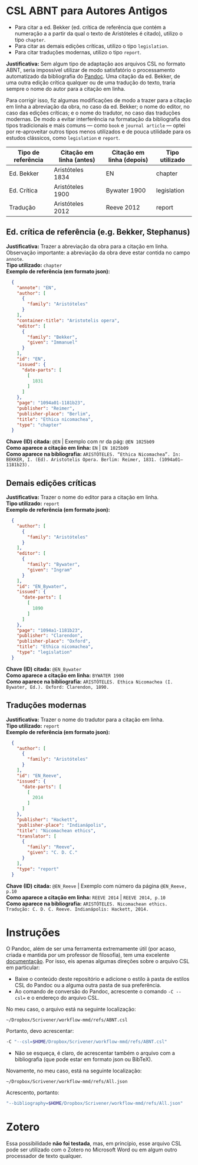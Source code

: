 # CSL ABNT para Autores Antigos

- Para citar a ed. Bekker (ed. crítica de referência que contém a numeração a a partir da qual o texto de Aristóteles é citado), utilizo o tipo `chapter`.
- Para citar as demais edições críticas, utilizo o tipo `legislation`.
- Para citar traduções modernas, utilizo o tipo `report`.

**Justificativa:** Sem algum tipo de adaptação aos arquivos CSL no formato ABNT, seria impossível utilizar de modo satisfatório o processamento automatizado da bibliografia do [Pandoc](https://pandoc.org/MANUAL.html#citation-rendering). Uma citação da ed. Bekker, de uma outra edição crítica qualquer ou de uma tradução do texto, traria sempre o nome do autor para a citação em linha. 

Para corrigir isso, fiz algumas modificações de modo a trazer para a citação em linha a abreviação da obra, no caso da ed. Bekker; o nome do editor, no caso das edições críticas; e o nome do tradutor, no caso das traduções modernas. De modo a evitar interferência na formatação da bibliografia dos tipos tradicionais e mais comuns — como `book` e `journal article` — optei por re-aproveitar outros tipos menos utilizados e de pouca utilidade para os estudos clássicos, como `legislation` e `report`.


| Tipo de referência | Citação em linha (antes) | Citação em linha (depois) | Tipo utilizado |
| ------------------ | ------------------------ | ------------------------- | -------------- |
| Ed. Bekker         | Aristóteles 1834         | EN                        | chapter        |
| Ed. Crítica        | Aristóteles 1900         | Bywater 1900              | legislation    |
| Tradução           | Aristóteles 2012         | Reeve 2012                | report         |


## Ed. crítica de referência (e.g. Bekker, Stephanus)
**Justificativa:** Trazer a abreviação da obra para a citação em linha. Observação importante: a abreviação da obra deve estar contida no campo `annote`.  
**Tipo utilizado:** `chapter`  
**Exemplo de referência (em formato json):**  
```json
  {
    "annote": "EN",
    "author": [
      {
        "family": "Aristóteles"
      }
    ],
    "container-title": "Aristotelis opera",
    "editor": [
      {
        "family": "Bekker",
        "given": "Immanuel"
      }
    ],
    "id": "EN",
    "issued": {
      "date-parts": [
        [
          1831
        ]
      ]
    },
    "page": "1094a01-1181b23",
    "publisher": "Reimer",
    "publisher-place": "Berlim",
    "title": "Ethica nicomachea",
    "type": "chapter"
  }
```

**Chave (ID) citada:** `@EN` | Exemplo com nr da pág: `@EN 1025b09`  
**Como aparece a citação em linha:** `EN` | `EN 1025b09`  
**Como aparece na bibliografia:** `ARISTÓTELES. “Ethica Nicomachea”. In: BEKKER, I. (Ed). Aristotelis Opera. Berlim: Reimer, 1831. (1094a01–1181b23).`   



## Demais edições críticas
**Justificativa:** Trazer o nome do editor para a citação em linha.  
**Tipo utilizado:** `report`  
**Exemplo de referência (em formato json):**  
```json
  {
    "author": [
      {
        "family": "Aristóteles"
      }
    ],
    "editor": [
      {
        "family": "Bywater",
        "given": "Ingram"
      }
    ],
    "id": "EN_Bywater",
    "issued": {
      "date-parts": [
        [
          1890
        ]
      ]
    },
    "page": "1094a1-1181b23",
    "publisher": "Clarendon",
    "publisher-place": "Oxford",
    "title": "Ethica nicomachea",
    "type": "legislation"
  }
  ```

**Chave (ID) citada:** `@EN_Bywater`  
**Como aparece a citação em linha:** `BYWATER 1900`   
**Como aparece na bibliografia:** `ARISTÓTELES. Ethica Nicomachea (I. Bywater, Ed.). Oxford: Clarendon, 1890.`  


## Traduções modernas

**Justificativa:** Trazer o nome do tradutor para a citação em linha.  
**Tipo utilizado:** `report`  
**Exemplo de referência (em formato json):**  
```json
  {
    "author": [
      {
        "family": "Aristóteles"
      }
    ],
    "id": "EN_Reeve",
    "issued": {
      "date-parts": [
        [
          2014
        ]
      ]
    },
    "publisher": "Hackett",
    "publisher-place": "Indianápolis",
    "title": "Nicomachean ethics",
    "translator": [
      {
        "family": "Reeve",
        "given": "C. D. C."
      }
    ],
    "type": "report"
  }
```

**Chave (ID) citada:** `@EN_Reeve` | Exemplo com número da página `@EN_Reeve, p.10`   
**Como aparece a citação em linha:** `REEVE 2014` | `REEVE 2014, p.10`  
**Como aparece na bibliografia:** `ARISTÓTELES. Nicomachean ethics. Tradução: C. D. C. Reeve. Indianápolis: Hackett, 2014.`


# Instruções

O Pandoc, além de ser uma ferramenta extremamente útil (por acaso, criada e mantida por um professor de filosofia), tem uma excelente [documentação](https://pandoc.org/MANUAL.html). Por isso, eis apenas algumas direções sobre o arquivo CSL em particular:


- Baixe o conteúdo deste repositório e adicione o estilo à pasta de estilos CSL do Pandoc ou a alguma outra pasta de sua preferência.
- Ao comando de conversão do Pandoc, acrescente o comando `-C --csl=` e o endereço do arquivo CSL.  

No meu caso, o arquivo está na seguinte localização:  

 `~/Dropbox/Scrivener/workflow-mmd/refs/ABNT.csl`

Portanto, devo acrescentar:

```bash
-C "--csl=$HOME/Dropbox/Scrivener/workflow-mmd/refs/ABNT.csl" 
```

- Não se esqueça, é claro, de acrescentar também o arquivo com a bibliografia (que pode estar em formato json ou BibTeX).

Novamente, no meu caso, está na seguinte localização:

`~/Dropbox/Scrivener/workflow-mmd/refs/All.json`

Acrescento, portanto:

```bash
"--bibliography=$HOME/Dropbox/Scrivener/workflow-mmd/refs/All.json"
```

# Zotero

Essa possibilidade **não foi testada**, mas, em princípio, esse arquivo CSL pode ser utilizado com o Zotero no Microsoft Word ou em algum outro processador de texto qualquer. 